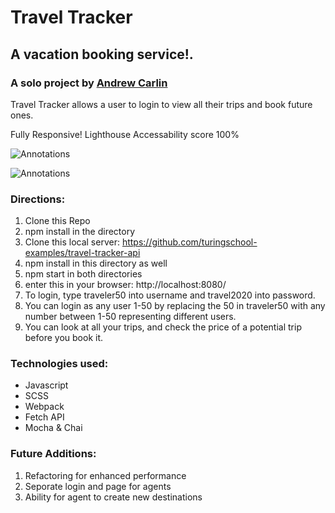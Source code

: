 # Travel Tracker

## A vacation booking service!.

### A solo project by [Andrew Carlin](https://github.com/AndieDrew)

Travel Tracker allows a user to login to view all their trips and book future ones.


Fully Responsive! Lighthouse Accessability score 100%

![Annotations](https://media.giphy.com/media/zjkldqmieb19ERGYPz/giphy.gif)

![Annotations](https://media.giphy.com/media/xtmlTYyh70gXcdFvOj/giphy.gif)

### Directions:

1. Clone this Repo
2. npm install in the directory
3. Clone this local server: https://github.com/turingschool-examples/travel-tracker-api
4. npm install in this directory as well
5. npm start in both directories
6. enter this in your browser: http://localhost:8080/
7. To login, type traveler50 into username and travel2020 into password. 
8. You can login as any user 1-50 by replacing the 50 in traveler50 with any number between 1-50 representing different users.
9. You can look at all your trips, and check the price of a potential trip before you book it.

### Technologies used:
* Javascript
* SCSS
* Webpack
* Fetch API
* Mocha & Chai 


### Future Additions:
1. Refactoring for enhanced performance
2. Seporate login and page for agents
3. Ability for agent to create new destinations
